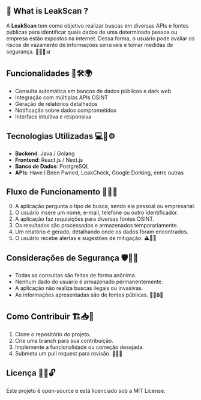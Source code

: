 ## 🌟 What is LeakScan ?

A **LeakScan** tem como objetivo realizar buscas em diversas APIs e fontes públicas para identificar quais dados de uma determinada pessoa ou empresa estão expostos na internet. Dessa forma, o usuário pode avaliar os riscos de vazamento de informações sensíveis e tomar medidas de segurança. 🔐🕵️‍♂️📊

## Funcionalidades 🚀🛠️🌍
- Consulta automática em bancos de dados públicos e dark web
- Integração com múltiplas APIs OSINT
- Geração de relatórios detalhados
- Notificação sobre dados comprometidos
- Interface intuitiva e responsiva

## Tecnologias Utilizadas 💻📡⚙️
- **Backend**: Java / Golang
- **Frontend**: React.js / Next.js
- **Banco de Dados**: PostgreSQL
- **APIs**: Have I Been Pwned, LeakCheck, Google Dorking, entre outras

## Fluxo de Funcionamento 🔄🔎📑
0. A aplicação pergunta o tipo de busca, sendo ela pessoal ou empresarial.
1. O usuário insere um nome, e-mail, telefone ou outro identificador.
2. A aplicação faz requisições para diversas fontes OSINT.
3. Os resultados são processados e armazenados temporariamente.
4. Um relatório é gerado, detalhando onde os dados foram encontrados.
5. O usuário recebe alertas e sugestões de mitigação. ⚠️📢✅

## Considerações de Segurança 🛡️🔏📜
- Todas as consultas são feitas de forma anônima.
- Nenhum dado do usuário é armazenado permanentemente.
- A aplicação não realiza buscas ilegais ou invasivas.
- As informações apresentadas são de fontes públicas. 🕵️‍♀️🔒👀

## Como Contribuir 🏗️📥🔄
1. Clone o repositório do projeto.
2. Crie uma branch para sua contribuição.
3. Implemente a funcionalidade ou correção desejada.
4. Submeta um pull request para revisão. 🚀📌✅

## Licença 📜✅🔓
Este projeto é open-source e está licenciado sob a MIT License.

